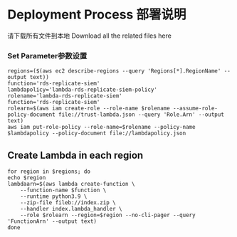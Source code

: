# Deployment Process 部署说明

请下载所有文件到本地 Download all the related files here
### Set Parameter参数设置
```
regions=($(aws ec2 describe-regions --query 'Regions[*].RegionName' --output text))
function='rds-replicate-siem'
lambdapolicy='lambda-rds-replicate-siem-policy'
rolename='lambda-rds-replicate-siem'
function='rds-replicate-siem'
rolearn=$(aws iam create-role --role-name $rolename --assume-role-policy-document file://trust-lambda.json --query 'Role.Arn' --output text)
aws iam put-role-policy --role-name=$rolename --policy-name $lambdapolicy --policy-document file://lambdapolicy.json
```

## Create Lambda in each region
```
for region in $regions; do
echo $region
lambdaarn=$(aws lambda create-function \
    --function-name $function \
    --runtime python3.9 \
    --zip-file fileb://index.zip \
    --handler index.lambda_handler \
    --role $rolearn --region=$region --no-cli-pager --query 'FunctionArn' --output text)
done
```
